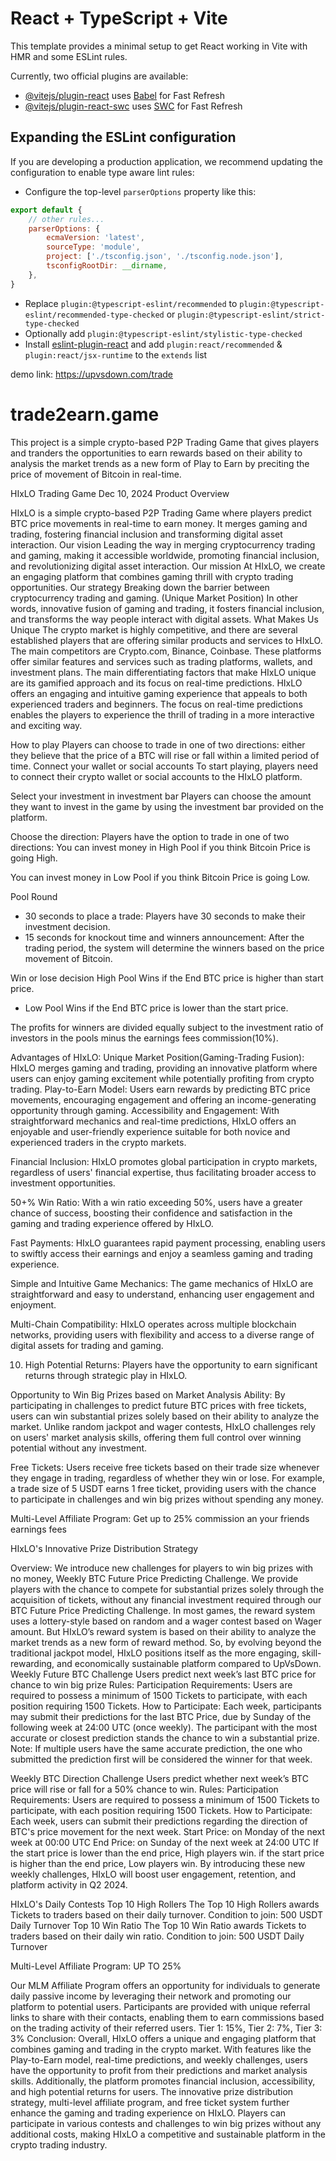 # React + TypeScript + Vite

This template provides a minimal setup to get React working in Vite with HMR and some ESLint rules.

Currently, two official plugins are available:

-   [@vitejs/plugin-react](https://github.com/vitejs/vite-plugin-react/blob/main/packages/plugin-react/README.md) uses [Babel](https://babeljs.io/) for Fast Refresh
-   [@vitejs/plugin-react-swc](https://github.com/vitejs/vite-plugin-react-swc) uses [SWC](https://swc.rs/) for Fast Refresh

## Expanding the ESLint configuration

If you are developing a production application, we recommend updating the configuration to enable type aware lint rules:

-   Configure the top-level `parserOptions` property like this:

```js
export default {
    // other rules...
    parserOptions: {
        ecmaVersion: 'latest',
        sourceType: 'module',
        project: ['./tsconfig.json', './tsconfig.node.json'],
        tsconfigRootDir: __dirname,
    },
}
```

-   Replace `plugin:@typescript-eslint/recommended` to `plugin:@typescript-eslint/recommended-type-checked` or `plugin:@typescript-eslint/strict-type-checked`
-   Optionally add `plugin:@typescript-eslint/stylistic-type-checked`
-   Install [eslint-plugin-react](https://github.com/jsx-eslint/eslint-plugin-react) and add `plugin:react/recommended` & `plugin:react/jsx-runtime` to the `extends` list

demo link: https://upvsdown.com/trade



# trade2earn.game

This project is a simple crypto-based P2P Trading Game that gives players and tranders the opportunities to earn rewards based on their ability to analysis the market trends as a new form of Play to Earn by preciting the price of movement of Bitcoin in real-time.


HIxLO Trading Game
Dec 10, 2024 
Product Overview

HIxLO is a simple crypto-based P2P Trading Game where players predict BTC price movements in real-time to earn money. 
It merges gaming and trading, fostering financial inclusion and transforming digital asset interaction.
Our vision
Leading the way in merging cryptocurrency trading and gaming, making it accessible worldwide, promoting financial inclusion, and revolutionizing digital asset interaction. 
Our mission
At HIxLO, we create an engaging platform that combines gaming thrill with crypto trading opportunities.
Our strategy
Breaking down the barrier between cryptocurrency trading and gaming. (Unique Market Position) In other words, innovative fusion of gaming and trading, it fosters financial inclusion, and transforms the way people interact with digital assets.
What Makes Us Unique
The crypto market is highly competitive, and there are several established players that are offering similar products and services to HIxLO. The main competitors are Crypto.com, Binance, Coinbase. These platforms offer similar features and services such as trading platforms, wallets, and investment plans.
The main differentiating factors that make HIxLO unique are its gamified approach and its focus on real-time predictions. HIxLO offers an engaging and intuitive gaming experience that appeals to both experienced traders and beginners. The focus on real-time predictions enables the players to experience the thrill of trading in a more interactive and exciting way.



How to play
Players can choose to trade in one of two directions: either they believe that the price of a BTC will rise or fall within a limited period of time.
Connect your wallet or social accounts
To start playing, players need to connect their crypto wallet or social accounts to the HIxLO platform.


Select your investment in investment bar
Players can choose the amount they want to invest in the game by using the investment bar provided on the platform.



Choose the direction: Players have the option to trade in one of two directions: 
You can invest money in High Pool if you think Bitcoin Price is going High. 
















You can invest money in Low Pool if you think Bitcoin Price is going Low.


Pool Round
   - 30 seconds to place a trade: Players have 30 seconds to make their investment decision.
   - 15 seconds for knockout time and winners announcement: After the trading period, the system will determine the winners based on the price movement of Bitcoin.

Win or lose decision
High Pool Wins if the End BTC price is higher than start price.

- Low Pool Wins if the End BTC price is lower than the start price.

The profits for winners are divided equally subject to the investment ratio of investors in the pools minus the earnings fees commission(10%).


Advantages of HIxLO:
Unique Market Position(Gaming-Trading Fusion): HIxLO merges gaming and trading, providing an innovative platform where users can enjoy gaming excitement while potentially profiting from crypto trading.
Play-to-Earn Model: Users earn rewards by predicting BTC price movements, encouraging engagement and offering an income-generating opportunity through gaming.
Accessibility and Engagement: With straightforward mechanics and real-time predictions, HIxLO offers an enjoyable and user-friendly experience suitable for both novice and experienced traders in the crypto markets.

Financial Inclusion: HIxLO promotes global participation in crypto markets, regardless of users' financial expertise, thus facilitating broader access to investment opportunities.

50+% Win Ratio: With a win ratio exceeding 50%, users have a greater chance of success, boosting their confidence and satisfaction in the gaming and trading experience offered by HIxLO.

Fast Payments: HIxLO guarantees rapid payment processing, enabling users to swiftly access their earnings and enjoy a seamless gaming and trading experience.

Simple and Intuitive Game Mechanics: The game mechanics of HIxLO are straightforward and easy to understand, enhancing user engagement and enjoyment.

Multi-Chain Compatibility: HIxLO operates across multiple blockchain networks, providing users with flexibility and access to a diverse range of digital assets for trading and gaming.

10. High Potential Returns: Players have the opportunity to earn significant returns through strategic play in HIxLO.

Opportunity to Win Big Prizes based on Market Analysis Ability: By participating in challenges to predict future BTC prices with free tickets, users can win substantial prizes solely based on their ability to analyze the market. Unlike random jackpot and wager contests, HIxLO challenges rely on users' market analysis skills, offering them full control over winning potential without any investment.

Free Tickets: Users receive free tickets based on their trade size whenever they engage in trading, regardless of whether they win or lose. For example, a trade size of 5 USDT earns 1 free ticket, providing users with the chance to participate in challenges and win big prizes without spending any money.

Multi-Level Affiliate Program:  Get up to 25% commission an your friends earnings fees

HIxLO's Innovative Prize Distribution Strategy

Overview:
We introduce new challenges for players to win big prizes with no money, Weekly BTC Future Price Predicting Challenge.
We provide players with the chance to compete for substantial prizes solely through the acquisition of tickets, without any financial investment required through our BTC Future Price Predicting Challenge.
In most games, the reward system uses a lottery-style based on random and a wager contest based on Wager amount.
But HIxLO’s reward system is based on their ability to analyze the market trends as a new form of reward method.
So, by evolving beyond the traditional jackpot model, HIxLO positions itself as the more engaging, skill-rewarding, and economically sustainable platform compared to UpVsDown.
Weekly Future BTC Challenge
Users predict next week’s last BTC price for chance to win big prize
Rules:
Participation Requirements:
Users are required to possess a minimum of 1500 Tickets to participate, with each position requiring 1500 Tickets.
How to Participate:
Each week, participants may submit their predictions for the last BTC Price, due by Sunday of the following week at 24:00 UTC (once weekly). The participant with the most accurate or closest prediction stands the chance to win a substantial prize.
Note: If multiple users have the same accurate prediction, the one who submitted the prediction first will be considered the winner for that week.

Weekly BTC Direction Challenge
Users predict whether next week’s BTC price will rise or fall for a 50% chance to win.
Rules:
Participation Requirements:
Users are required to possess a minimum of 1500 Tickets to participate, with each position requiring 1500 Tickets.
How to Participate:
Each week, users can submit their predictions regarding the direction of BTC's price movement for the next week. 
Start Price: on Monday of the next week at 00:00 UTC
End Price: on Sunday of the next week at 24:00 UTC
If the start price is lower than the end price, High players win.
if the start price is higher than the end price, Low players win.
By introducing these new weekly challenges, HIxLO will boost user engagement, retention, and platform activity in Q2 2024.

HIxLO's Daily Contests
Top 10 High Rollers
The Top 10 High Rollers awards Tickets to traders based on their daily turnover. 
Condition to join: 500 USDT Daily Turnover
Top 10 Win Ratio
The Top 10 Win Ratio awards Tickets to traders based on their daily win ratio. 
Condition to join: 500 USDT Daily Turnover





Multi-Level Affiliate Program: UP TO 25%

Our MLM Affiliate Program offers an opportunity for individuals to generate daily passive income by leveraging their network and promoting our platform to potential users. 
Participants are provided with unique referral links to share with their contacts, enabling them to earn commissions based on the trading activity of their referred users.
Tier 1: 15%, Tier 2: 7%, Tier 3: 3%
Conclusion:
Overall, HIxLO offers a unique and engaging platform that combines gaming and trading in the crypto market. With features like the Play-to-Earn model, real-time predictions, and weekly challenges, users have the opportunity to profit from their predictions and market analysis skills. Additionally, the platform promotes financial inclusion, accessibility, and high potential returns for users. The innovative prize distribution strategy, multi-level affiliate program, and free ticket system further enhance the gaming and trading experience on HIxLO. Players can participate in various contests and challenges to win big prizes without any additional costs, making HIxLO a competitive and sustainable platform in the crypto trading industry.


